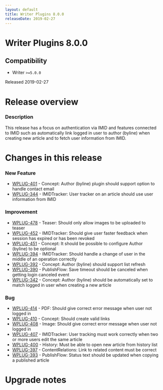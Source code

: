 ```yaml
---
layout: default
title: Writer Plugins 8.0.0
releaseDate: 2019-02-27
---
```

<div class="jumbotron">
    <h1>Writer Plugins 8.0.0</h1>    
    <h2>Compatibility</h2>
    <ul>
        <li>Writer <code>>=5.0.0</code></li>
    </ul>
</div>

Released 2019-02-27


# Release overview 

### Description
This release has a focus on authentication via IMID and features connected to IMID such as automatically link logged in user to author (byline) when creating new article and to fetch user information from IMID.  

# Changes in this release  


### New Feature 

 * [WPLUG-401](https://jira.infomaker.se/browse/WPLUG-401) - Concept: Author (byline) plugin should support option to handle contact email 
 * [WPLUG-344](https://jira.infomaker.se/browse/WPLUG-344) - IMIDTracker: User tracker on an article should use user information from IMID 


### Improvement 

 * [WPLUG-478](https://jira.infomaker.se/browse/WPLUG-478) - Teaser: Should only allow images to be uploaded to teaser 
 * [WPLUG-452](https://jira.infomaker.se/browse/WPLUG-452) - IMIDTracker: Should give user faster feedback when session has expired or has been revoked 
 * [WPLUG-451](https://jira.infomaker.se/browse/WPLUG-451) - Concept: It should be possible to configure Author (byline) to be optional 
 * [WPLUG-394](https://jira.infomaker.se/browse/WPLUG-394) - IMIDTracker: Should handle a change of user in the middle of an operation correctly 
 * [WPLUG-392](https://jira.infomaker.se/browse/WPLUG-392) - Concept: Author (byline) should support list refresh 
 * [WPLUG-390](https://jira.infomaker.se/browse/WPLUG-390) - PublishFlow: Save timeout should be canceled when getting login canceled event 
 * [WPLUG-342](https://jira.infomaker.se/browse/WPLUG-342) - Concept: Author (byline) should be automatically set to match logged in user when creating a new article 


### Bug 

 * [WPLUG-414](https://jira.infomaker.se/browse/WPLUG-414) - PDF: Should give correct error message when user not logged in 
 * [WPLUG-410](https://jira.infomaker.se/browse/WPLUG-410) - Concept: Should create valid links 
 * [WPLUG-408](https://jira.infomaker.se/browse/WPLUG-408) - Image: Should give correct error message when user not logged in 
 * [WPLUG-407](https://jira.infomaker.se/browse/WPLUG-407) - IMIDTracker: User tracking must work correctly when two or more users edit the same article 
 * [WPLUG-400](https://jira.infomaker.se/browse/WPLUG-400) - History: Must be able to open new article from history list 
 * [WPLUG-397](https://jira.infomaker.se/browse/WPLUG-397) - ContentRelations: Link to related content must be correct 
 * [WPLUG-393](https://jira.infomaker.se/browse/WPLUG-393) - PublishFlow: Status text should be updated when copying a published article 




# Upgrade notes  
                                         

